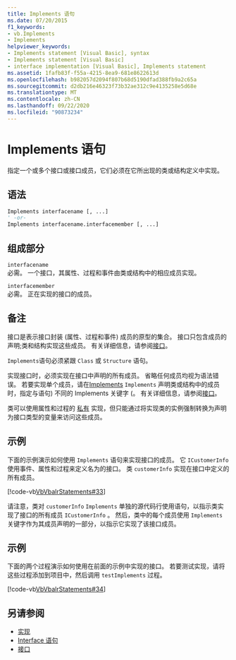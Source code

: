 ```yaml
---
title: Implements 语句
ms.date: 07/20/2015
f1_keywords:
- vb.Implements
- Implements
helpviewer_keywords:
- Implements statement [Visual Basic], syntax
- Implements statement [Visual Basic]
- interface implementation [Visual Basic], Implements statement
ms.assetid: 1fafb83f-f55a-4215-8ea9-681e8622613d
ms.openlocfilehash: b982057d2094f807b68d5190dfad388fb9a2c65a
ms.sourcegitcommit: d2db216e46323f73b32ae312c9e4135258e5d68e
ms.translationtype: MT
ms.contentlocale: zh-CN
ms.lasthandoff: 09/22/2020
ms.locfileid: "90873234"
---
```

# <a name="implements-statement"></a>Implements 语句

指定一个或多个接口或接口成员，它们必须在它所出现的类或结构定义中实现。  
  
## <a name="syntax"></a>语法  
  
```vb  
Implements interfacename [, ...]  
' -or-  
Implements interfacename.interfacemember [, ...]  
```  
  
## <a name="parts"></a>组成部分  

 `interfacename`  
 必需。 一个接口，其属性、过程和事件由类或结构中的相应成员实现。  
  
 `interfacemember`  
 必需。 正在实现的接口的成员。  
  
## <a name="remarks"></a>备注  

 接口是表示接口封装 (属性、过程和事件) 成员的原型的集合。 接口只包含成员的声明;类和结构实现这些成员。 有关详细信息，请参阅[接口](../../programming-guide/language-features/interfaces/index.md)。  
  
 `Implements`语句必须紧跟 `Class` 或 `Structure` 语句。  
  
 实现接口时，必须实现在接口中声明的所有成员。 省略任何成员均视为语法错误。 若要实现单个成员，请在[Implements](implements-clause.md) `Implements` 声明类或结构中的成员时，指定与语句) 不同的 Implements 关键字 (。 有关详细信息，请参阅[接口](../../programming-guide/language-features/interfaces/index.md)。  
  
 类可以使用属性和过程的 [私有](../modifiers/private.md) 实现，但只能通过将实现类的实例强制转换为声明为接口类型的变量来访问这些成员。  
  
## <a name="example"></a>示例  

 下面的示例演示如何使用 `Implements` 语句来实现接口的成员。 它 `ICustomerInfo` 使用事件、属性和过程来定义名为的接口。 类 `customerInfo` 实现在接口中定义的所有成员。  
  
 [!code-vb[VbVbalrStatements#33](~/samples/snippets/visualbasic/VS_Snippets_VBCSharp/VbVbalrStatements/VB/Class1.vb#33)]  
  
 请注意，类对 `customerInfo` `Implements` 单独的源代码行使用语句，以指示类实现了接口的所有成员 `ICustomerInfo` 。 然后，类中的每个成员使用 `Implements` 关键字作为其成员声明的一部分，以指示它实现了该接口成员。  
  
## <a name="example"></a>示例  

 下面的两个过程演示如何使用在前面的示例中实现的接口。 若要测试实现，请将这些过程添加到项目中，然后调用 `testImplements` 过程。  
  
 [!code-vb[VbVbalrStatements#34](~/samples/snippets/visualbasic/VS_Snippets_VBCSharp/VbVbalrStatements/VB/Class1.vb#34)]  
  
## <a name="see-also"></a>另请参阅

- [实现](implements-clause.md)
- [Interface 语句](interface-statement.md)
- [接口](../../programming-guide/language-features/interfaces/index.md)
